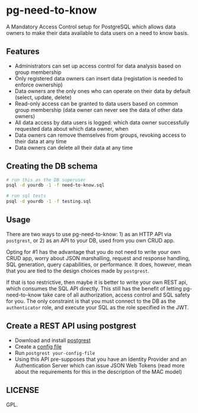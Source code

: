 # pg-need-to-know

A Mandatory Access Control setup for PostgreSQL which allows data owners to make their data available to data users on a need to know basis.


## Features

- Administrators can set up access control for data analysis based on group membership
- Only registered data owners can insert data (registation is needed to enforce ownership)
- Data owners are the only ones who can operate on their data by default (select, update, delete)
- Read-only access can be granted to data users based on common group membership (data owner can never see the data of other data owners)
- All data access by data users is logged: which data owner successfully requested data about which data owner, when
- Data owners can remove themselves from groups, revoking access to their data at any time
- Data owners can delete all their data at any time


## Creating the DB schema

```bash
# run this as the DB superuser
psql -d yourdb -1 -f need-to-know.sql

# run sql tests
psql -d yourdb -1 -f testing.sql
```

## Usage

There are two ways to use pg-need-to-know: 1) as an HTTP API via `postgrest`, or 2) as an API to your DB, used from you own CRUD app.

Opting for #1 has the advantage that you do not need to write your own CRUD app, worry about JSON marshalling, request and response handling, SQL generation, query capabilities, or performance. It does, however, mean that you are tied to the design choices made by `postgrest`.

If that is too restrictive, then maybe it is better to write your own REST api, which consumes the SQL API directly. This still has the benefit of letting pg-need-to-know take care of all authorization, access control and SQL safety for you. The only constraint is that you must connect to the DB as the `authenticator` role, and execute your SQL as the role specified in the JWT.


## Create a REST API using postgrest

- Download and install [postgrest](http://postgrest.org/)
- Create a [config file](http://postgrest.org/en/v5.0/install.html#configuration)
- Run `postgrest your-config-file`
- Using this API pre-supposes that you have an Identity Provider and an Authentication Server which can issue JSON Web Tokens (read more about the requirements for this in the description of the MAC model)


## LICENSE

GPL.
